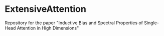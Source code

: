 # ExtensiveAttention
Repository for the paper "Inductive Bias and Spectral Properties of Single-Head Attention in High Dimensions"
